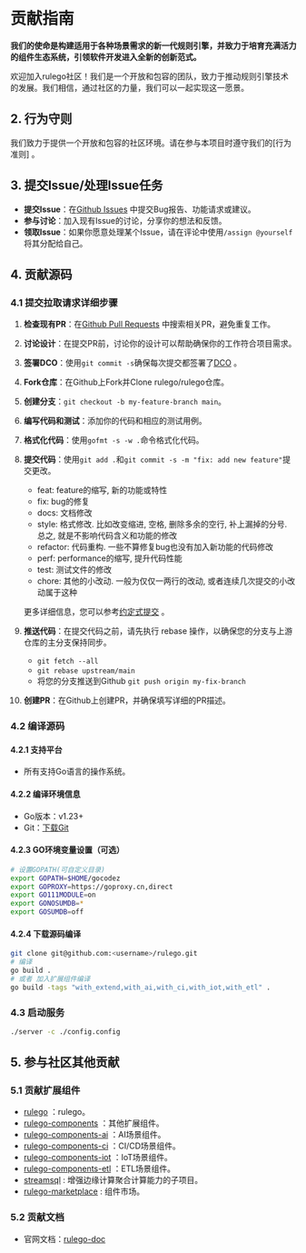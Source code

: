 # 贡献指南

**我们的使命是构建适用于各种场景需求的新一代规则引擎，并致力于培育充满活力的组件生态系统，引领软件开发进入全新的创新范式。**

欢迎加入rulego社区！我们是一个开放和包容的团队，致力于推动规则引擎技术的发展。我们相信，通过社区的力量，我们可以一起实现这一愿景。

## 2. 行为守则

我们致力于提供一个开放和包容的社区环境。请在参与本项目时遵守我们的[行为准则] 。

## 3. 提交Issue/处理Issue任务

- **提交Issue**：在[Github Issues](https://github.com/rulego/rulego-server/issues) 中提交Bug报告、功能请求或建议。
- **参与讨论**：加入现有Issue的讨论，分享你的想法和反馈。
- **领取Issue**：如果你愿意处理某个Issue，请在评论中使用`/assign @yourself`将其分配给自己。

## 4. 贡献源码

### 4.1 提交拉取请求详细步骤

1. **检查现有PR**：在[Github Pull Requests](https://github.com/rulego/rulego-server/pulls) 中搜索相关PR，避免重复工作。
2. **讨论设计**：在提交PR前，讨论你的设计可以帮助确保你的工作符合项目需求。
3. **签署DCO**：使用`git commit -s`确保每次提交都签署了[DCO](https://developercertificate.org) 。
4. **Fork仓库**：在Github上Fork并Clone rulego/rulego仓库。
5. **创建分支**：`git checkout -b my-feature-branch main`。
6. **编写代码和测试**：添加你的代码和相应的测试用例。
7. **格式化代码**：使用`gofmt -s -w .`命令格式化代码。
8. **提交代码**：使用`git add .`和`git commit -s -m "fix: add new feature"`提交更改。
   - feat: feature的缩写, 新的功能或特性
   - fix: bug的修复
   - docs: 文档修改
   - style: 格式修改. 比如改变缩进, 空格, 删除多余的空行, 补上漏掉的分号. 总之, 就是不影响代码含义和功能的修改
   - refactor: 代码重构. 一些不算修复bug也没有加入新功能的代码修改
   - perf: performance的缩写, 提升代码性能
   - test: 测试文件的修改
   - chore: 其他的小改动. 一般为仅仅一两行的改动, 或者连续几次提交的小改动属于这种
   
   更多详细信息，您可以参考[约定式提交](https://www.conventionalcommits.org/zh-hans/v1.0.0/) 。
9. **推送代码**：在提交代码之前，请先执行 rebase 操作，以确保您的分支与上游仓库的主分支保持同步。
    - `git fetch --all`
    - `git rebase upstream/main` 
    - 将您的分支推送到Github `git push origin my-fix-branch`
11. **创建PR**：在Github上创建PR，并确保填写详细的PR描述。

### 4.2 编译源码

#### 4.2.1 支持平台
- 所有支持Go语言的操作系统。

#### 4.2.2 编译环境信息
- Go版本：v1.23+ 
- Git：[下载Git](https://git-scm.com/downloads)

#### 4.2.3 GO环境变量设置（可选）
```bash
# 设置GOPATH(可自定义目录)
export GOPATH=$HOME/gocodez
export GOPROXY=https://goproxy.cn,direct
export GO111MODULE=on
export GONOSUMDB=*
export GOSUMDB=off
```

#### 4.2.4 下载源码编译
```bash
git clone git@github.com:<username>/rulego.git
# 编译
go build .
# 或者 加入扩展组件编译
go build -tags "with_extend,with_ai,with_ci,with_iot,with_etl" .
```
### 4.3 启动服务
```bash
./server -c ./config.config
```

## 5. 参与社区其他贡献

### 5.1 贡献扩展组件
- [rulego](https://github.com/rulego/rulego) ：rulego。
- [rulego-components](https://github.com/rulego/rulego-components) ：其他扩展组件。
- [rulego-components-ai](https://github.com/rulego/rulego-components-ai) ：AI场景组件。
- [rulego-components-ci](https://github.com/rulego/rulego-components-ci) ：CI/CD场景组件。
- [rulego-components-iot](https://github.com/rulego/rulego-components-iot) ：IoT场景组件。
- [rulego-components-etl](https://github.com/rulego/rulego-components-etl) ：ETL场景组件。
- [streamsql](https://github.com/rulego/streamsql) : 增强边缘计算聚合计算能力的子项目。
- [rulego-marketplace](https://github.com/rulego/rulego-marketplace) : 组件市场。

### 5.2 贡献文档
- 官网文档：[rulego-doc](https://github.com/rulego/rulego-doc)
